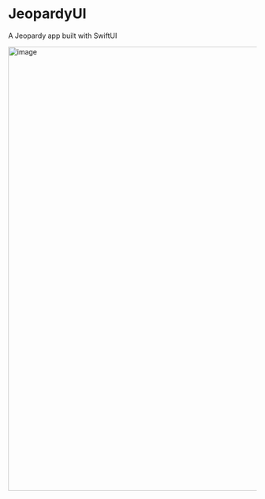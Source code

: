 # JeopardyUI

A Jeopardy app built with SwiftUI

<img width="900" alt="image" src="https://user-images.githubusercontent.com/3058101/207467687-68711c09-fb4a-461d-966e-e4f7c1d6387c.png">


